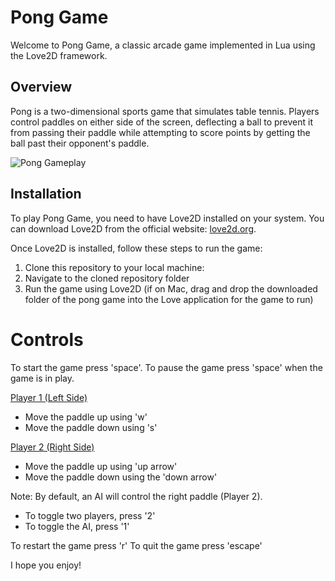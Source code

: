 # Pong Game

Welcome to Pong Game, a classic arcade game implemented in Lua using the Love2D framework.

## Overview
Pong is a two-dimensional sports game that simulates table tennis. Players control paddles on either side of the screen, deflecting a ball to prevent it from passing their paddle while attempting to score points by getting the ball past their opponent's paddle.

![Pong Gameplay](pong-gameplay.gif)

## Installation
To play Pong Game, you need to have Love2D installed on your system. You can download Love2D from the official website: [love2d.org](https://love2d.org/).

Once Love2D is installed, follow these steps to run the game:

1. Clone this repository to your local machine:
2. Navigate to the cloned repository folder
3. Run the game using Love2D (if on Mac, drag and drop the downloaded folder of the pong game into the Love application for the game to run)

# Controls

To start the game press 'space'. To pause the game press 'space' when the game is in play.

<ins>Player 1 (Left Side)</ins>
- Move the paddle up using 'w'
- Move the paddle down using 's'

<ins>Player 2 (Right Side)</ins>
- Move the paddle up using 'up arrow'
- Move the paddle down using the 'down arrow'

Note: By default, an AI will control the right paddle (Player 2). 
- To toggle two players, press '2'
- To toggle the AI, press '1'

To restart the game press 'r'
To quit the game press 'escape'

I hope you enjoy!
